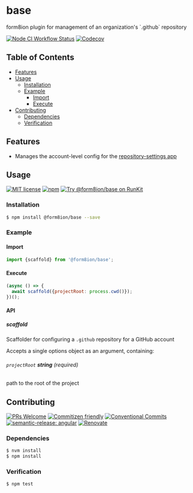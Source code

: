 # base

form8ion plugin for management of an organization's \`.github\` repository

<!--status-badges start -->

[![Node CI Workflow Status][github-actions-ci-badge]][github-actions-ci-link]
[![Codecov][coverage-badge]][coverage-link]

<!--status-badges end -->

## Table of Contents

* [Features](#features)
* [Usage](#usage)
  * [Installation](#installation)
  * [Example](#example)
    * [Import](#import)
    * [Execute](#execute)
* [Contributing](#contributing)
  * [Dependencies](#dependencies)
  * [Verification](#verification)

## Features

* Manages the account-level config for the [repository-settings app](https://github.com/probot/settings)

## Usage

<!--consumer-badges start -->

[![MIT license][license-badge]][license-link]
[![npm][npm-badge]][npm-link]
[![Try @form8ion/base on RunKit][runkit-badge]][runkit-link]

<!--consumer-badges end -->

### Installation

```sh
$ npm install @form8ion/base --save
```

### Example

#### Import

```javascript
import {scaffold} from '@form8ion/base';
```

#### Execute

```javascript
(async () => {
  await scaffold({projectRoot: process.cwd()});
})();
```

#### API

##### scaffold

Scaffolder for configuring a `.github` repository for a GitHub account

Accepts a single options object as an argument, containing:

###### `projectRoot` __string__ (_required_)

path to the root of the project

## Contributing

<!--contribution-badges start -->

[![PRs Welcome][PRs-badge]][PRs-link]
[![Commitizen friendly][commitizen-badge]][commitizen-link]
[![Conventional Commits][commit-convention-badge]][commit-convention-link]
[![semantic-release: angular][semantic-release-badge]][semantic-release-link]
[![Renovate][renovate-badge]][renovate-link]

<!--contribution-badges end -->

### Dependencies

```sh
$ nvm install
$ npm install
```

### Verification

```sh
$ npm test
```

[PRs-link]: http://makeapullrequest.com

[PRs-badge]: https://img.shields.io/badge/PRs-welcome-brightgreen.svg

[commitizen-link]: http://commitizen.github.io/cz-cli/

[commitizen-badge]: https://img.shields.io/badge/commitizen-friendly-brightgreen.svg

[commit-convention-link]: https://conventionalcommits.org

[commit-convention-badge]: https://img.shields.io/badge/Conventional%20Commits-1.0.0-yellow.svg

[semantic-release-link]: https://github.com/semantic-release/semantic-release

[semantic-release-badge]: https://img.shields.io/badge/semantic--release-angular-e10079?logo=semantic-release

[renovate-link]: https://renovatebot.com

[renovate-badge]: https://img.shields.io/badge/renovate-enabled-brightgreen.svg?logo=renovatebot

[github-actions-ci-link]: https://github.com/form8ion/base/actions?query=workflow%3A%22Node.js+CI%22+branch%3Amaster

[github-actions-ci-badge]: https://github.com/form8ion/base/workflows/Node.js%20CI/badge.svg

[coverage-link]: https://codecov.io/github/form8ion/base

[coverage-badge]: https://img.shields.io/codecov/c/github/form8ion/base?logo=codecov

[license-link]: LICENSE

[license-badge]: https://img.shields.io/github/license/form8ion/base.svg

[npm-link]: https://www.npmjs.com/package/@form8ion/base

[npm-badge]: https://img.shields.io/npm/v/@form8ion/base?logo=npm

[runkit-link]: https://npm.runkit.com/@form8ion/base

[runkit-badge]: https://badge.runkitcdn.com/@form8ion/base.svg
